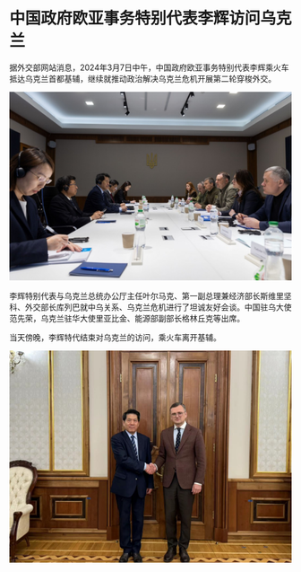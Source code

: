 # 中国政府欧亚事务特别代表李辉访问乌克兰

据外交部网站消息，2024年3月7日中午，中国政府欧亚事务特别代表李辉乘火车抵达乌克兰首都基辅，继续就推动政治解决乌克兰危机开展第二轮穿梭外交。

![52b9637c3af0536d7877d8b91a8926a4.jpg](https://raw.githubusercontent.com/qqhsx/qqnews_image/main/2024/03/08/中国政府欧亚事务特别代表李辉访问乌克兰/52b9637c3af0536d7877d8b91a8926a4.jpg)

李辉特别代表与乌克兰总统办公厅主任叶尔马克、第一副总理兼经济部长斯维里坚科、外交部长库列巴就中乌关系、乌克兰危机进行了坦诚友好会谈。中国驻乌大使范先荣，乌克兰驻华大使里亚比金、能源部副部长格林丘克等出席。

当天傍晚，李辉特代结束对乌克兰的访问，乘火车离开基辅。

![00c4f84dbf3a8847618c987bcd474a82.jpg](https://raw.githubusercontent.com/qqhsx/qqnews_image/main/2024/03/08/中国政府欧亚事务特别代表李辉访问乌克兰/00c4f84dbf3a8847618c987bcd474a82.jpg)


